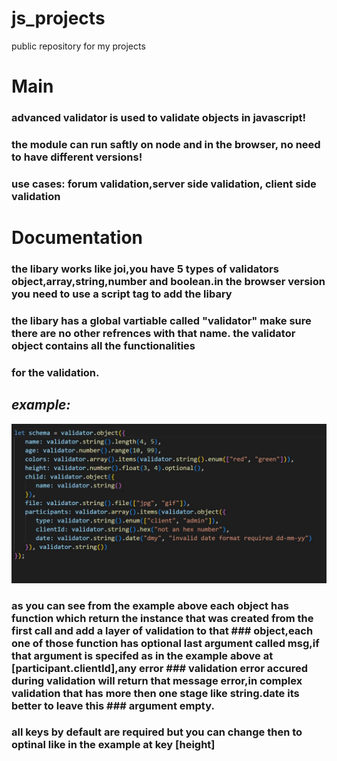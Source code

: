 # js_projects
public repository for my projects

# Main

### advanced validator is used to validate objects in javascript!
### the module can run saftly on node and in the browser, no need to have different versions!
### use cases: forum validation,server side validation, client side validation


# Documentation 

### the libary works like joi,you have 5 types of validators object,array,string,number and boolean.in the browser version you need to use a script tag to add the libary
### the libary has a global vartiable called "validator" make sure there are no other refrences with that name. the validator object contains all  the functionalities 
### for the validation.

## *example:*

![CODE!](schema_img.JPG)


### as you can see from the example above each object has function which return the instance that was created from the first call and add a layer of validation to that ### object,each one of those function has optional last argument called msg,if that argument is specifed as in the example above at [participant.clientId],any error ### validation error accured during validation will return that message error,in complex validation that has more then one stage like string.date its better to leave this ### argument empty.

### all keys by default are required but you can change then to optinal like in the example at key [height] 


